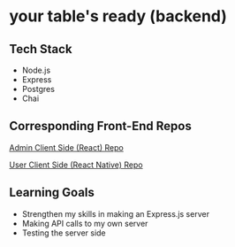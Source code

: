 # your table's ready (backend)

## Tech Stack

* Node.js
* Express
* Postgres
* Chai

## Corresponding Front-End Repos

[Admin Client Side (React) Repo](https://github.com/nyssakeller/your-tables-ready-admin)

[User Client Side (React Native) Repo](https://github.com/nyssakeller/your-tables-ready-native-app)

## Learning Goals

* Strengthen my skills in making an Express.js server
* Making API calls to my own server
* Testing the server side
